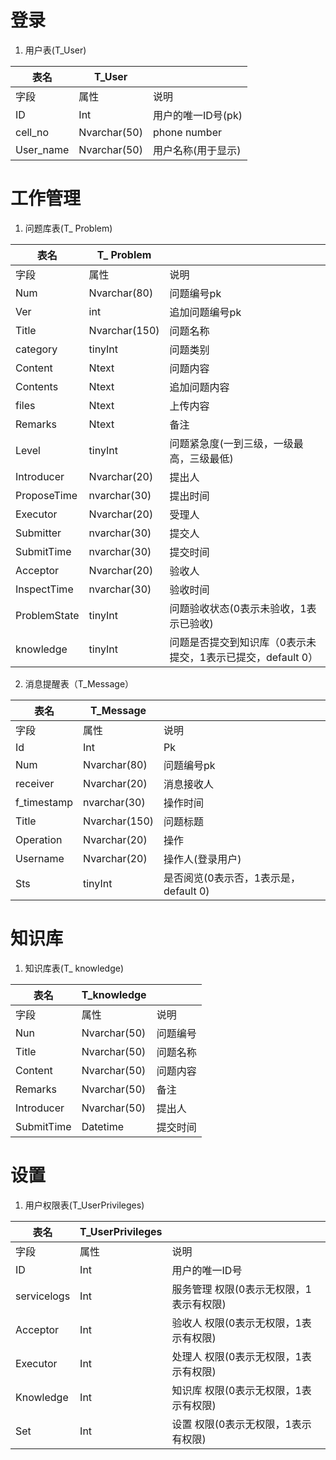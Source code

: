 登录
====

1.  用户表(T_User)

| 表名      | T_User       |                    |
|-----------|--------------|--------------------|
| 字段      | 属性         | 说明               |
| ID        | Int          | 用户的唯一ID号(pk) |
| cell_no   | Nvarchar(50) | phone number      |
| User_name | Nvarchar(50) | 用户名称(用于显示) |

工作管理
========

1.  问题库表(T\_ Problem)

| 表名         | T\_ Problem   |                                          |
|--------------|---------------|------------------------------------------|
| 字段         | 属性          | 说明                                     |
| Num          | Nvarchar(80)  | 问题编号pk                               |
| Ver          | int           | 追加问题编号pk                           |
| Title        | Nvarchar(150) | 问题名称                                 |
| category     | tinyInt       | 问题类别                                 |
| Content      | Ntext         | 问题内容                                 |
| Contents     | Ntext         | 追加问题内容                             |
| files        | Ntext         | 上传内容                                 |
| Remarks      | Ntext         | 备注                                     |
| Level        | tinyInt       | 问题紧急度(一到三级，一级最高，三级最低) |
| Introducer   | Nvarchar(20)  | 提出人                                   |
| ProposeTime  | nvarchar(30)  | 提出时间                                 |
| Executor     | Nvarchar(20)  | 受理人                                   |
| Submitter    | nvarchar(30)  | 提交人                                |
| SubmitTime   | nvarchar(30)  | 提交时间                                 |
| Acceptor     | Nvarchar(20)  | 验收人                                   |
| InspectTime  | nvarchar(30)  | 验收时间                                 |
| ProblemState | tinyInt       | 问题验收状态(0表示未验收，1表示已验收)   |
| knowledge | tinyInt       | 问题是否提交到知识库（0表示未提交，1表示已提交，default 0）   |
                 

2.  消息提醒表（T_Message）

| 表名      | T_Message     |                            |
|-----------|---------------|----------------------------|
| 字段      | 属性           | 说明                      |
| Id        |  Int          |  Pk                       |
| Num       | Nvarchar(80) | 问题编号pk                  |
| receiver  | Nvarchar(20)  | 消息接收人                 |
| f_timestamp| nvarchar(30)  | 操作时间                   |
| Title     | Nvarchar(150) | 问题标题                   |
| Operation | Nvarchar(20)  | 操作                       |
| Username  | Nvarchar(20)  | 操作人(登录用户)           |
| Sts       | tinyInt       | 是否阅览(0表示否，1表示是，default 0) |

知识库
======

1.  知识库表(T\_ knowledge)

| 表名       | T_knowledge  |          |
|------------|--------------|----------|
| 字段       | 属性         | 说明     |
| Nun        | Nvarchar(50) | 问题编号 |
| Title      | Nvarchar(50) | 问题名称 |
| Content    | Nvarchar(50) | 问题内容 |
| Remarks    | Nvarchar(50) | 备注     |
| Introducer | Nvarchar(50) | 提出人   |
| SubmitTime | Datetime     | 提交时间 |

设置
====

1.  用户权限表(T_UserPrivileges)

| 表名        | T_UserPrivileges |                                         |
|-------------|------------------|-----------------------------------------|
| 字段        | 属性             | 说明                                    |
| ID          | Int              | 用户的唯一ID号                          |
| servicelogs | Int              | 服务管理 权限(0表示无权限，1表示有权限) |
| Acceptor    | Int              | 验收人 权限(0表示无权限，1表示有权限)   |
| Executor    | Int              | 处理人 权限(0表示无权限，1表示有权限)   |
| Knowledge   | Int              | 知识库 权限(0表示无权限，1表示有权限)   |
| Set         | Int              | 设置 权限(0表示无权限，1表示有权限)     |
